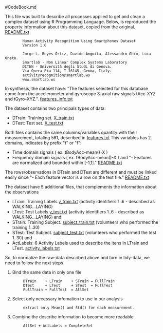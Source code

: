 #CodeBook.md

This file was built to describe all processes applied to get and clean a complex dataset using R Programming Language.
Below, is reproduced the property information about this dataset, copied from the original. [README.txt]() 

            Human Activity Recognition Using Smartphones Dataset
            Version 1.0
            
            Jorge L. Reyes-Ortiz, Davide Anguita, Alessandro Ghio, Luca Oneto.
            Smartlab - Non Linear Complex Systems Laboratory
            DITEN - Università degli Studi di Genova.
            Via Opera Pia 11A, I-16145, Genoa, Italy.
            activityrecognition@smartlab.ws
            www.smartlab.ws



In synthesis, the dataset have: "The features selected for this database come from the accelerometer and gyroscope 3-axial raw signals tAcc-XYZ and tGyro-XYZ.". [features_info.txt]()

The dataset contains two principals types of data:

- DTrain: Training set. [X_train.txt]()
- DTest: Test set. [X_test.txt]()

Both files contains the same columns/variables quantity with their measurement, totaling 561, described in [features.txt]()
This variables has 2 domains, indicates by prefix "t" or "f":

- Time domain signals ( ex. tBodyAcc-mean()-X )
- Frequency domain signals ( ex. fBodyAcc-mean()-X )
and "- Features are normalized and bounded within [-1,1]." [README.txt]()

The rows/observations in DTrain and DTest are different and must be linked easily since "- Each feature vector is a row on the text file." [README.txt]()

The dataset have 5 additional files, that complements the information about the observations

- LTrain: Training Labels [y_train.txt]() (activity identifiers 1..6 - described as WALKING...LAYING)
- LTest: Test Labels [y_test.txt]() (activity identifiers 1..6 - described as WALKING...LAYING)
and
- STrain: Training Subject. [subject_train.txt]() (volunteers who performed the training 1..30)
- STest:  Test Subject. [subject_test.txt]() (volunteers who performed the test 1..30)
and
- ActLabels: 6 Activity Labels used to describe the itens in LTrain and LTest. [activity_labels.txt]()

So, to normalize the raw-data described above and turn in tidy-data, we need to follow the next steps

1. Bind the same data in only one file

            DTrain    + LTrain    + STrain = FullTrain
            DTest     + LTest     + STest  = FullTest
            FullTrain + FullTest  = AllSet

2. Select only necessary infomation to use in our analysis

            extract only Mean() and Std() for each measurement. 

3. Combine the describe information to become more readable
            
            AllSet + ActLabels = CompleteSet


